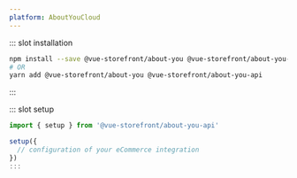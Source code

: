 ```yaml
---
platform: AboutYouCloud
---
```

 

<IncludeContent content-key="getting-started" />

<!-- Installation command -->
::: slot installation
```bash
npm install --save @vue-storefront/about-you @vue-storefront/about-you-api
# OR
yarn add @vue-storefront/about-you @vue-storefront/about-you-api
```
:::

::: slot setup
```js
import { setup } from '@vue-storefront/about-you-api'

setup({
  // configuration of your eCommerce integration
})
:::
